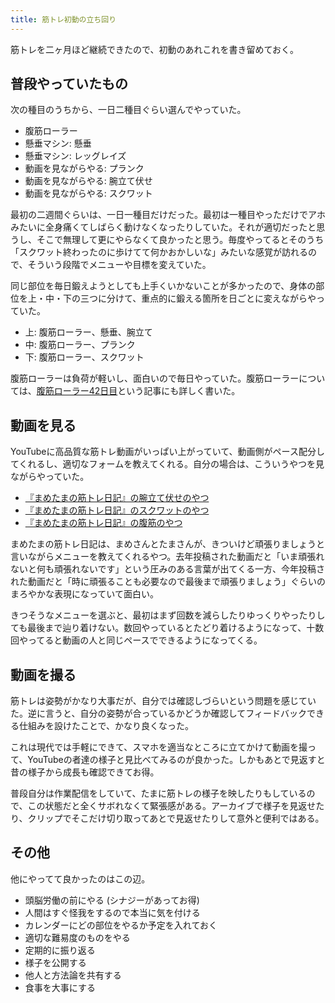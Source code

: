 ```yaml
---
title: 筋トレ初動の立ち回り
---
```

筋トレを二ヶ月ほど継続できたので、初動のあれこれを書き留めておく。

普段やっていたもの
---------

次の種目のうちから、一日二種目ぐらい選んでやっていた。

*   腹筋ローラー
*   懸垂マシン: 懸垂
*   懸垂マシン: レッグレイズ
*   動画を見ながらやる: プランク
*   動画を見ながらやる: 腕立て伏せ
*   動画を見ながらやる: スクワット

最初の二週間ぐらいは、一日一種目だけだった。最初は一種目やっただけでアホみたいに全身痛くてしばらく動けなくなったりしていた。それが適切だったと思うし、そこで無理して更にやらなくて良かったと思う。毎度やってるとそのうち「スクワット終わったのに歩けてて何かおかしいな」みたいな感覚が訪れるので、そういう段階でメニューや目標を変えていた。

同じ部位を毎日鍛えようとしても上手くいかないことが多かったので、身体の部位を上・中・下の三つに分けて、重点的に鍛える箇所を日ごとに変えながらやっていた。

*   上: 腹筋ローラー、懸垂、腕立て
*   中: 腹筋ローラー、プランク
*   下: 腹筋ローラー、スクワット

腹筋ローラーは負荷が軽いし、面白いので毎日やっていた。腹筋ローラーについては、[腹筋ローラー42日目](https://r7kamura.com/articles/2022-06-30-abroller-day-42)という記事にも詳しく書いた。

動画を見る
-----

YouTubeに高品質な筋トレ動画がいっぱい上がっていて、動画側がペース配分してくれるし、適切なフォームを教えてくれる。自分の場合は、こういうやつを見ながらやっていた。

*   [『まめたまの筋トレ日記』の腕立て伏せのやつ](https://www.youtube.com/watch?v=AL6KJ4gPx0c)
*   [『まめたまの筋トレ日記』のスクワットのやつ](https://www.youtube.com/watch?v=LOuh44mpQRg)
*   [『まめたまの筋トレ日記』の腹筋のやつ](https://youtube.com/watch?v=0NE2Lo0omSA)

まめたまの筋トレ日記は、まめさんとたまさんが、きついけど頑張りましょうと言いながらメニューを教えてくれるやつ。去年投稿された動画だと「いま頑張れないと何も頑張れないです」という圧みのある言葉が出てくる一方、今年投稿された動画だと「時に頑張ることも必要なので最後まで頑張りましょう」ぐらいのまろやかな表現になっていて面白い。

きつそうなメニューを選ぶと、最初はまず回数を減らしたりゆっくりやったりしても最後まで辿り着けない。数回やっているとたどり着けるようになって、十数回やってると動画の人と同じペースでできるようになってくる。

動画を撮る
-----

筋トレは姿勢がかなり大事だが、自分では確認しづらいという問題を感じていた。逆に言うと、自分の姿勢が合っているかどうか確認してフィードバックできる仕組みを設けたことで、かなり良くなった。

これは現代では手軽にできて、スマホを適当なところに立てかけて動画を撮って、YouTubeの者達の様子と見比べてみるのが良かった。しかもあとで見返すと昔の様子から成長も確認できてお得。

普段自分は作業配信をしていて、たまに筋トレの様子を映したりもしているので、この状態だと全くサボれなくて緊張感がある。アーカイブで様子を見返せたり、クリップでそこだけ切り取ってあとで見返せたりして意外と便利ではある。

その他
---

他にやってて良かったのはこの辺。

*   頭脳労働の前にやる (シナジーがあってお得)
*   人間はすぐ怪我をするので本当に気を付ける
*   カレンダーにどの部位をやるか予定を入れておく
*   適切な難易度のものをやる
*   定期的に振り返る
*   様子を公開する
*   他人と方法論を共有する
*   食事を大事にする
